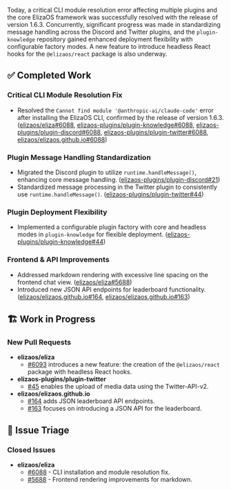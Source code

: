 Today, a critical CLI module resolution error affecting multiple plugins and the core ElizaOS framework was successfully resolved with the release of version 1.6.3. Concurrently, significant progress was made in standardizing message handling across the Discord and Twitter plugins, and the `plugin-knowledge` repository gained enhanced deployment flexibility with configurable factory modes. A new feature to introduce headless React hooks for the `@elizaos/react` package is also underway.

## ✅ Completed Work

### Critical CLI Module Resolution Fix
*   Resolved the `Cannot find module '@anthropic-ai/claude-code'` error after installing the ElizaOS CLI, confirmed by the release of version 1.6.3. ([elizaos/eliza#6088](https://github.com/elizaos/eliza/issues/6088), [elizaos-plugins/plugin-knowledge#6088](https://github.com/elizaos-plugins/plugin-knowledge/issues/6088), [elizaos-plugins/plugin-discord#6088](https://github.com/elizaos-plugins/plugin-discord/issues/6088), [elizaos-plugins/plugin-twitter#6088](https://github.com/elizaos-plugins/plugin-twitter/issues/6088), [elizaos/elizaos.github.io#6088](https://github.com/elizaos/elizaos.github.io/issues/6088))

### Plugin Message Handling Standardization
*   Migrated the Discord plugin to utilize `runtime.handleMessage()`, enhancing core message handling. ([elizaos-plugins/plugin-discord#21](https://github.com/elizaos-plugins/plugin-discord/pull/21))
*   Standardized message processing in the Twitter plugin to consistently use `runtime.handleMessage()`. ([elizaos-plugins/plugin-twitter#44](https://github.com/elizaos-plugins/plugin-twitter/pull/44))

### Plugin Deployment Flexibility
*   Implemented a configurable plugin factory with core and headless modes in `plugin-knowledge` for flexible deployment. ([elizaos-plugins/plugin-knowledge#44](https://github.com/elizaos-plugins/plugin-knowledge/pull/44))

### Frontend & API Improvements
*   Addressed markdown rendering with excessive line spacing on the frontend chat view. ([elizaos/eliza#5688](https://github.com/elizaos/eliza/issues/5688))
*   Introduced new JSON API endpoints for leaderboard functionality. ([elizaos/elizaos.github.io#164](https://github.com/elizaos/elizaos.github.io/pull/164), [elizaos/elizaos.github.io#163](https://github.com/elizaos/elizaos.github.io/pull/163))

## 🏗️ Work in Progress

### New Pull Requests
*   **elizaos/eliza**
    *   [#6093](https://github.com/elizaos/eliza/pull/6093) introduces a new feature: the creation of the `@elizaos/react` package with headless React hooks.
*   **elizaos-plugins/plugin-twitter**
    *   [#45](https://github.com/elizaos-plugins/plugin-twitter/pull/45) enables the upload of media data using the Twitter-API-v2.
*   **elizaos/elizaos.github.io**
    *   [#164](https://github.com/elizaos/elizaos.github.io/pull/164) adds JSON leaderboard API endpoints.
    *   [#163](https://github.com/elizaos/elizaos.github.io/pull/163) focuses on introducing a JSON API for the leaderboard.

## 🐞 Issue Triage

### Closed Issues
*   **elizaos/eliza**
    *   [#6088](https://github.com/elizaos/eliza/issues/6088) - CLI installation and module resolution fix.
    *   [#5688](https://github.com/elizaos/eliza/issues/5688) - Frontend rendering improvements for markdown.